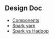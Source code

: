 ## Design Doc


- [Components](./file/spark-components.md)
- [Spark yarn](./spark-yarn)
- [Spark vs Hadoop](.//file/spark_vs_hadoop.md)
